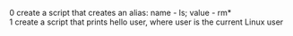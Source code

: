 0 create a script that creates an alias: name - ls; value - rm\*  
1 create a script that prints hello user, where user is the current Linux user  
